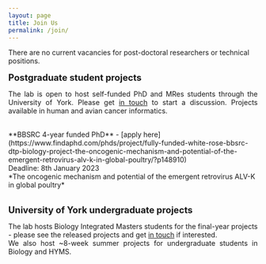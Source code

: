 ```yaml
---
layout: page
title: Join Us
permalink: /join/
---
```

There are no current vacancies for post-doctoral researchers or technical positions.<br/>

<span style="font-size:1.3em;">**Postgraduate student projects**</span><br/>
<p align="justify">
The lab is open to host self-funded PhD and MRes students through the University of York. Please get <a class="u-email" href="mailto:{{ site.email }}">in touch</a> to start a discussion. Projects available in human and avian cancer informatics.</p><br/>
**BBSRC 4-year funded PhD** - [apply here](https://www.findaphd.com/phds/project/fully-funded-white-rose-bbsrc-dtp-biology-project-the-oncogenic-mechanism-and-potential-of-the-emergent-retrovirus-alv-k-in-global-poultry/?p148910)<br/>
Deadline: 8th January 2023<br/>
*The oncogenic mechanism and potential of the emergent retrovirus ALV-K in global poultry*<br/><br/>

<span style="font-size:1.3em;">**University of York undergraduate projects**</span><br/>
<p align="justify">
The lab hosts Biology Integrated Masters students for the final-year projects - please see the released projects and get <a class="u-email" href="mailto:{{ site.email }}">in touch</a> if interested.<br/>
We also host ~8-week summer projects for undergraduate students in Biology and HYMS.</p>
